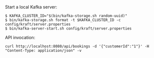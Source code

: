 Start a local Kafka server:

```
$ KAFKA_CLUSTER_ID="$(bin/kafka-storage.sh random-uuid)"
$ bin/kafka-storage.sh format -t $KAFKA_CLUSTER_ID -c config/kraft/server.properties
$ bin/kafka-server-start.sh config/kraft/server.properties
```

API invocation:
```
curl http://localhost:8080/api/bookings -d '{"customerId":"1"}' -H "Content-Type: application/json" -v
```

